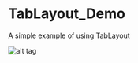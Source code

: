 # TabLayout_Demo
A simple example of using TabLayout

![alt tag](https://raw.github.com/3bugs/TabLayout_Demo/master/screenshots/screenshot02.png)
